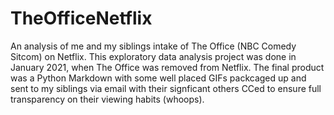 # TheOfficeNetflix
An analysis of me and my siblings intake of The Office (NBC Comedy Sitcom) on Netflix. This exploratory data analysis project was done in January 2021, when The Office was removed from Netflix. The final product was a Python Markdown with some well placed GIFs packcaged up and sent to my siblings via email with their signficant others CCed to ensure full transparency on their viewing habits (whoops). 
